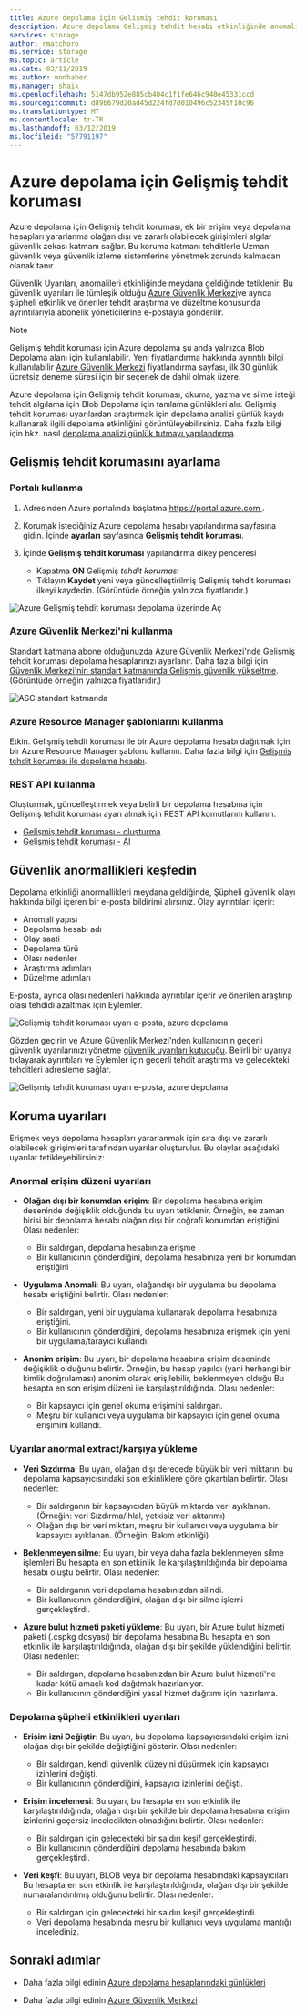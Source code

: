 ```yaml
---
title: Azure depolama için Gelişmiş tehdit koruması
description: Azure depolama Gelişmiş tehdit hesabı etkinliğinde anomalileri algılayın ve hesabınıza erişmek için zararlı olabilecek girişimleri hakkında bilgi Koruması'nı yapılandırın.
services: storage
author: rmatchoro
ms.service: storage
ms.topic: article
ms.date: 03/11/2019
ms.author: monhaber
ms.manager: shaik
ms.openlocfilehash: 5147db952e885cb404c1f1fe646c940e45331ccd
ms.sourcegitcommit: d89b679d20ad45d224fd7d010496c52345f10c96
ms.translationtype: MT
ms.contentlocale: tr-TR
ms.lasthandoff: 03/12/2019
ms.locfileid: "57791197"
---
```

# <a name="advanced-threat-protection-for-azure-storage"></a>Azure depolama için Gelişmiş tehdit koruması

Azure depolama için Gelişmiş tehdit koruması, ek bir erişim veya depolama hesapları yararlanma olağan dışı ve zararlı olabilecek girişimleri algılar güvenlik zekası katmanı sağlar. Bu koruma katmanı tehditlerle Uzman güvenlik veya güvenlik izleme sistemlerine yönetmek zorunda kalmadan olanak tanır. 

Güvenlik Uyarıları, anomalileri etkinliğinde meydana geldiğinde tetiklenir.  Bu güvenlik uyarıları ile tümleşik olduğu [Azure Güvenlik Merkezi](https://azure.microsoft.com/services/security-center/)ve ayrıca şüpheli etkinlik ve öneriler tehdit araştırma ve düzeltme konusunda ayrıntılarıyla abonelik yöneticilerine e-postayla gönderilir.

> [!NOTE]
> Gelişmiş tehdit koruması için Azure depolama şu anda yalnızca Blob Depolama alanı için kullanılabilir. Yeni fiyatlandırma hakkında ayrıntılı bilgi kullanılabilir [Azure Güvenlik Merkezi](https://docs.microsoft.com/azure/security-center/security-center-pricing) fiyatlandırma sayfası, ilk 30 günlük ücretsiz deneme süresi için bir seçenek de dahil olmak üzere.

Azure depolama için Gelişmiş tehdit koruması, okuma, yazma ve silme isteği tehdit algılama için Blob Depolama için tanılama günlükleri alır. Gelişmiş tehdit koruması uyarılardan araştırmak için depolama analizi günlük kaydı kullanarak ilgili depolama etkinliğini görüntüleyebilirsiniz. Daha fazla bilgi için bkz. nasıl [depolama analizi günlük tutmayı yapılandırma](storage-monitor-storage-account.md#configure-logging).

## <a name="set-up-advanced-threat-protection"></a>Gelişmiş tehdit korumasını ayarlama 

### <a name="using-the-portal"></a>Portalı kullanma

1. Adresinden Azure portalında başlatma [ https://portal.azure.com ](https://portal.azure.com/).

2. Korumak istediğiniz Azure depolama hesabı yapılandırma sayfasına gidin. İçinde **ayarları** sayfasında **Gelişmiş tehdit koruması**.

3. İçinde **Gelişmiş tehdit koruması** yapılandırma dikey penceresi
    * Kapatma **ON** Gelişmiş *tehdit koruması*
    * Tıklayın **Kaydet** yeni veya güncelleştirilmiş Gelişmiş tehdit koruması ilkeyi kaydedin. (Görüntüde örneğin yalnızca fiyatlarıdır.)

![Azure Gelişmiş tehdit koruması depolama üzerinde Aç](./media/storage-advanced-threat-protection/storage-advanced-threat-protection-turn-on.png)

### <a name="using-azure-security-center"></a>Azure Güvenlik Merkezi'ni kullanma
Standart katmana abone olduğunuzda Azure Güvenlik Merkezi'nde Gelişmiş tehdit koruması depolama hesaplarınızı ayarlanır. Daha fazla bilgi için [Güvenlik Merkezi'nin standart katmanında Gelişmiş güvenlik yükseltme](https://docs.microsoft.com/azure/security-center/security-center-pricing). (Görüntüde örneğin yalnızca fiyatlarıdır.)

![ASC standart katmanda](./media/storage-advanced-threat-protection/storage-advanced-threat-protection-pricing.png)

### <a name="using-azure-resource-manager-templates"></a>Azure Resource Manager şablonlarını kullanma

Etkin. Gelişmiş tehdit koruması ile bir Azure depolama hesabı dağıtmak için bir Azure Resource Manager şablonu kullanın.
Daha fazla bilgi için [Gelişmiş tehdit koruması ile depolama hesabı](https://azure.microsoft.com/resources/templates/201-storage-advanced-threat-protection-create/).

### <a name="using-rest-api"></a>REST API kullanma
Oluşturmak, güncelleştirmek veya belirli bir depolama hesabına için Gelişmiş tehdit koruması ayarı almak için REST API komutlarını kullanın.

* [Gelişmiş tehdit koruması - oluşturma](https://docs.microsoft.com/rest/api/securitycenter/advancedthreatprotection/create)
* [Gelişmiş tehdit koruması - Al](https://docs.microsoft.com/rest/api/securitycenter/advancedthreatprotection/get)

<!-- ### Using Azure PowerShell-->
<!--   -->
<!-- Use the following PowerShell cmdlets:-->
<!-- * Enable Advanced Threat Protection-->
<!-- * Get Advanced Threat Protection -->
<!--* Disable Advanced Threat Protection -->

## <a name="explore-security-anomalies"></a>Güvenlik anormallikleri keşfedin

Depolama etkinliği anormallikleri meydana geldiğinde, Şüpheli güvenlik olayı hakkında bilgi içeren bir e-posta bildirimi alırsınız. Olay ayrıntıları içerir:

* Anomali yapısı
* Depolama hesabı adı
* Olay saati
* Depolama türü
* Olası nedenler 
* Araştırma adımları
* Düzeltme adımları


E-posta, ayrıca olası nedenleri hakkında ayrıntılar içerir ve önerilen araştırıp olası tehdidi azaltmak için Eylemler.

![Gelişmiş tehdit koruması uyarı e-posta, azure depolama](./media/storage-advanced-threat-protection/storage-advanced-threat-protection-alert-email.png)

Gözden geçirin ve Azure Güvenlik Merkezi'nden kullanıcının geçerli güvenlik uyarılarınızı yönetme [güvenlik uyarıları kutucuğu](../../security-center/security-center-managing-and-responding-alerts.md#managing-security-alerts). Belirli bir uyarıya tıklayarak ayrıntıları ve Eylemler için geçerli tehdit araştırma ve gelecekteki tehditleri adresleme sağlar.

![Gelişmiş tehdit koruması uyarı e-posta, azure depolama](./media/storage-advanced-threat-protection/storage-advanced-threat-protection-alert.png)

## <a name="protection-alerts"></a>Koruma uyarıları

Erişmek veya depolama hesapları yararlanmak için sıra dışı ve zararlı olabilecek girişimleri tarafından uyarılar oluşturulur. Bu olaylar aşağıdaki uyarılar tetikleyebilirsiniz:

### <a name="anomalous-access-pattern-alerts"></a>Anormal erişim düzeni uyarıları

* **Olağan dışı bir konumdan erişim**: Bir depolama hesabına erişim deseninde değişiklik olduğunda bu uyarı tetiklenir. Örneğin, ne zaman birisi bir depolama hesabı olağan dışı bir coğrafi konumdan eriştiğini.
Olası nedenler:
   * Bir saldırgan, depolama hesabınıza erişme
   * Bir kullanıcının gönderdiğini, depolama hesabınıza yeni bir konumdan eriştiğini
 
* **Uygulama Anomali**: Bu uyarı, olağandışı bir uygulama bu depolama hesabı eriştiğini belirtir. Olası nedenler:
   * Bir saldırgan, yeni bir uygulama kullanarak depolama hesabınıza eriştiğini.
   * Bir kullanıcının gönderdiğini, depolama hesabınıza erişmek için yeni bir uygulama/tarayıcı kullandı.

* **Anonim erişim**: Bu uyarı, bir depolama hesabına erişim deseninde değişiklik olduğunu belirtir. Örneğin, bu hesap yapıldı (yani herhangi bir kimlik doğrulaması) anonim olarak erişilebilir, beklenmeyen olduğu Bu hesapta en son erişim düzeni ile karşılaştırıldığında.
Olası nedenler:
   * Bir kapsayıcı için genel okuma erişimini saldırgan.
   * Meşru bir kullanıcı veya uygulama bir kapsayıcı için genel okuma erişimini kullandı.

### <a name="anomalous-extractupload-alerts"></a>Uyarılar anormal extract/karşıya yükleme

* **Veri Sızdırma**: Bu uyarı, olağan dışı derecede büyük bir veri miktarını bu depolama kapsayıcısındaki son etkinliklere göre çıkartılan belirtir. Olası nedenler:
   * Bir saldırganın bir kapsayıcıdan büyük miktarda veri ayıklanan. (Örneğin: veri Sızdırma/ihlal, yetkisiz veri aktarımı)
   * Olağan dışı bir veri miktarı, meşru bir kullanıcı veya uygulama bir kapsayıcı ayıklanan. (Örneğin: Bakım etkinliği)

* **Beklenmeyen silme**: Bu uyarı, bir veya daha fazla beklenmeyen silme işlemleri Bu hesapta en son etkinlik ile karşılaştırıldığında bir depolama hesabı oluştu belirtir. Olası nedenler:
   * Bir saldırganın veri depolama hesabınızdan silindi.
   * Bir kullanıcının gönderdiğini, olağan dışı bir silme işlemi gerçekleştirdi.

* **Azure bulut hizmeti paketi yükleme**: Bu uyarı, bir Azure bulut hizmeti paketi (.cspkg dosyası) bir depolama hesabına Bu hesapta en son etkinlik ile karşılaştırıldığında, olağan dışı bir şekilde yüklendiğini belirtir. Olası nedenler: 
   * Bir saldırgan, depolama hesabınızdan bir Azure bulut hizmeti'ne kadar kötü amaçlı kod dağıtmak hazırlanıyor.
   * Bir kullanıcının gönderdiğini yasal hizmet dağıtımı için hazırlama.

### <a name="suspicious-storage-activities-alerts"></a>Depolama şüpheli etkinlikleri uyarıları

* **Erişim izni Değiştir**: Bu uyarı, bu depolama kapsayıcısındaki erişim izni olağan dışı bir şekilde değiştiğini gösterir. Olası nedenler: 
   * Bir saldırgan, kendi güvenlik düzeyini düşürmek için kapsayıcı izinlerini değişti.
   * Bir kullanıcının gönderdiğini, kapsayıcı izinlerini değişti.

* **Erişim incelemesi**: Bu uyarı, bu hesapta en son etkinlik ile karşılaştırıldığında, olağan dışı bir şekilde bir depolama hesabına erişim izinlerini geçersiz inceledikten olmadığını belirtir. Olası nedenler: 
   * Bir saldırgan için gelecekteki bir saldırı keşif gerçekleştirdi.
   * Bir kullanıcının gönderdiğini depolama hesabında bakım gerçekleştirdi.

* **Veri keşfi**: Bu uyarı, BLOB veya bir depolama hesabındaki kapsayıcıları Bu hesapta en son etkinlik ile karşılaştırıldığında, olağan dışı bir şekilde numaralandırılmış olduğunu belirtir. Olası nedenler: 
   * Bir saldırgan için gelecekteki bir saldırı keşif gerçekleştirdi.
   * Veri depolama hesabında meşru bir kullanıcı veya uygulama mantığı incelediniz.






## <a name="next-steps"></a>Sonraki adımlar

* Daha fazla bilgi edinin [Azure depolama hesaplarındaki günlükleri](/rest/api/storageservices/About-Storage-Analytics-Logging)

* Daha fazla bilgi edinin [Azure Güvenlik Merkezi](../../security-center/security-center-intro.md)